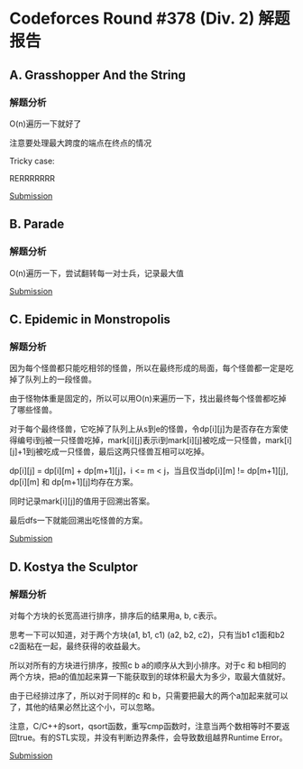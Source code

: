 # Codeforces Round #378 (Div. 2) 解题报告

## A. Grasshopper And the String

### 解题分析

O(n)遍历一下就好了

注意要处理最大跨度的端点在终点的情况

Tricky case:

RERRRRRRR

[Submission](http://codeforces.com/contest/733/submission/21965598)


## B. Parade

### 解题分析

O(n)遍历一下，尝试翻转每一对士兵，记录最大值

[Submission](http://codeforces.com/contest/733/submission/21924729)


## C. Epidemic in Monstropolis

### 解题分析

因为每个怪兽都只能吃相邻的怪兽，所以在最终形成的局面，每个怪兽都一定是吃掉了队列上的一段怪兽。

由于怪物体重是固定的，所以可以用O(n)来遍历一下，找出最终每个怪兽都吃掉了哪些怪兽。

对于每个最终怪兽，它吃掉了队列上从s到e的怪兽，令dp[i][j]为是否存在方案使得编号i到j被一只怪兽吃掉，mark[i][j]表示i到mark[i][j]被吃成一只怪兽，mark[i][j]+1到j被吃成一只怪兽，最后这两只怪兽互相可以吃掉。

dp[i][j] = dp[i][m] + dp[m+1][j]，i <= m < j，当且仅当dp[i][m] != dp[m+1][j], dp[i][m] 和 dp[m+1][j]均存在方案。

同时记录mark[i][j]的值用于回溯出答案。

最后dfs一下就能回溯出吃怪兽的方案。

[Submission](http://codeforces.com/contest/733/submission/21937835)

## D. Kostya the Sculptor

### 解题分析

对每个方块的长宽高进行排序，排序后的结果用a, b, c表示。

思考一下可以知道，对于两个方块(a1, b1, c1) (a2, b2, c2)，只有当b1 c1面和b2 c2面粘在一起，最终获得的收益最大。

所以对所有的方块进行排序，按照c b a的顺序从大到小排序。对于c 和 b相同的两个方块，把a的值加起来算一下能获取到的球体积最大为多少，取最大值就好。

由于已经排过序了，所以对于同样的c 和 b，只需要把最大的两个a加起来就可以了，其他的结果必然比这个小，可以忽略。

注意，C/C++的sort，qsort函数，重写cmp函数时，注意当两个数相等时不要返回true。有的STL实现，并没有判断边界条件，会导致数组越界Runtime Error。

[Submission](http://codeforces.com/contest/733/submission/21965392)
